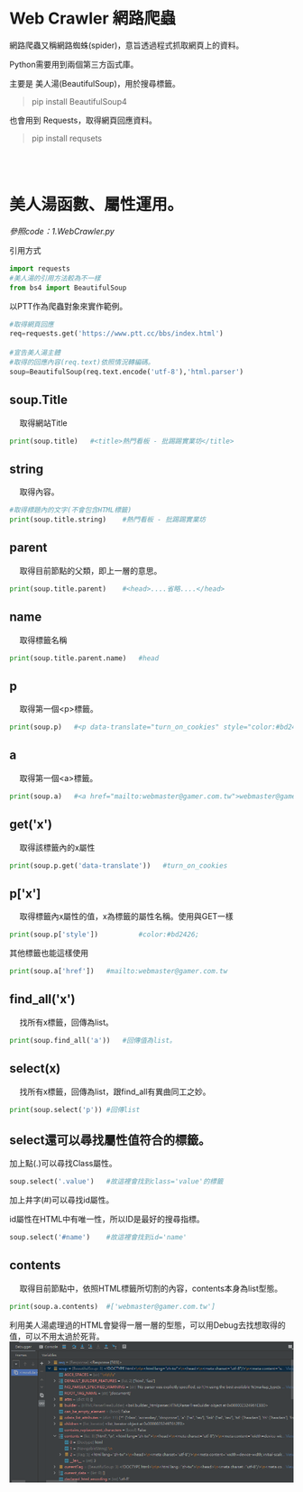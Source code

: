 # Web Crawler 網路爬蟲
網路爬蟲又稱網路蜘蛛(spider)，意旨透過程式抓取網頁上的資料。

Python需要用到兩個第三方函式庫。

主要是 美人湯(BeautifulSoup)，用於搜尋標籤。
>pip install BeautifulSoup4

也會用到 Requests，取得網頁回應資料。
>pip install requsets

<br/>
<br/>

# 美人湯函數、屬性運用。

_參照code：1.WebCrawler.py_<br/>

引用方式
```python
import requests
#美人湯的引用方法較為不一樣
from bs4 import BeautifulSoup
```

以PTT作為爬蟲對象來實作範例。
```python
#取得網頁回應
req=requests.get('https://www.ptt.cc/bbs/index.html')

#宣告美人湯主體
#取得的回應內容(req.text)依照情況轉編碼。
soup=BeautifulSoup(req.text.encode('utf-8'),'html.parser')
```

## soup.Title
&emsp; 取得網站Title
```python
print(soup.title)   #<title>熱門看板 - 批踢踢實業坊</title>
```

## string
&emsp; 取得內容。
```python
#取得標題內的文字(不會包含HTML標籤)
print(soup.title.string)    #熱門看板 - 批踢踢實業坊
```

## parent
&emsp; 取得目前節點的父類，即上一層的意思。
```python
print(soup.title.parent)    #<head>....省略....</head>
```

## name
&emsp; 取得標籤名稱
```python
print(soup.title.parent.name)   #head
```

## p
&emsp; 取得第一個\<p>標籤。
```python
print(soup.p)   #<p data-translate="turn_on_cookies" style="color:#bd2426;">....省略....</p>
```

## a
&emsp; 取得第一個\<a>標籤。
```python
print(soup.a)   #<a href="mailto:webmaster@gamer.com.tw">webmaster@gamer.com.tw</a>
```

## get('x')
&emsp; 取得該標籤內的x屬性
```python
print(soup.p.get('data-translate'))   #turn_on_cookies
```


## p['x']
&emsp; 取得標籤內x屬性的值，x為標籤的屬性名稱。使用與GET一樣
```python
print(soup.p['style'])          #color:#bd2426;
```
其他標籤也能這樣使用
```python
print(soup.a['href'])   #mailto:webmaster@gamer.com.tw
```

## find_all('x')
&emsp; 找所有x標籤，回傳為list。
```python
print(soup.find_all('a'))   #回傳值為list。
```

## select(x)
&emsp; 找所有x標籤，回傳為list，跟find_all有異曲同工之妙。
```python
print(soup.select('p')) #回傳list
```
## select還可以尋找屬性值符合的標籤。

加上點(.)可以尋找Class屬性。
```python
soup.select('.value')   #故這裡會找到class='value'的標籤
```

加上井字(#)可以尋找id屬性。

id屬性在HTML中有唯一性，所以ID是最好的搜尋指標。
```python
soup.select('#name')    #故這裡會找到id='name'
```
## contents
&emsp; 取得目前節點中，依照HTML標籤所切割的內容，contents本身為list型態。
```python
print(soup.a.contents)  #['webmaster@gamer.com.tw']
```
利用美人湯處理過的HTML會變得一層一層的型態，可以用Debug去找想取得的值，可以不用太過於死背。
![debug](./IMG/debug.png)


